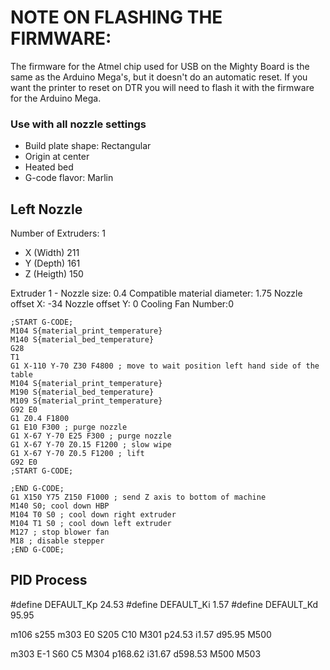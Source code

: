 # NOTE ON FLASHING THE FIRMWARE:

The firmware for the Atmel chip used for USB on the Mighty Board is the same as the Arduino Mega's, but it doesn't do an automatic reset. If you want the printer to reset on DTR you will need to flash it with the firmware for the Arduino Mega.

### Use with all nozzle settings

- Build plate shape: Rectangular
- Origin at center
- Heated bed
- G-code flavor: Marlin

## Left Nozzle

Number of Extruders: 1

- X (Width) 211
- Y (Depth) 161
- Z (Heigth) 150

Extruder 1 -
Nozzle size: 0.4
Compatible material diameter: 1.75
Nozzle offset X: -34
Nozzle offset Y: 0
Cooling Fan Number:0

```gcode
;START G-CODE;
M104 S{material_print_temperature}
M140 S{material_bed_temperature}
G28
T1
G1 X-110 Y-70 Z30 F4800 ; move to wait position left hand side of the table
M104 S{material_print_temperature}
M190 S{material_bed_temperature}
M109 S{material_print_temperature}
G92 E0
G1 Z0.4 F1800
G1 E10 F300 ; purge nozzle
G1 X-67 Y-70 E25 F300 ; purge nozzle
G1 X-67 Y-70 Z0.15 F1200 ; slow wipe
G1 X-67 Y-70 Z0.5 F1200 ; lift
G92 E0
;START G-CODE;

;END G-CODE;
G1 X150 Y75 Z150 F1000 ; send Z axis to bottom of machine
M140 S0; cool down HBP
M104 T0 S0 ; cool down right extruder
M104 T1 S0 ; cool down left extruder
M127 ; stop blower fan
M18 ; disable stepper
;END G-CODE;
```

## PID Process

#define DEFAULT_Kp 24.53
#define DEFAULT_Ki 1.57
#define DEFAULT_Kd 95.95

m106 s255
m303 E0 S205 C10
M301 p24.53 i1.57 d95.95
M500

m303 E-1 S60 C5
M304 p168.62 i31.67 d598.53
M500
M503
